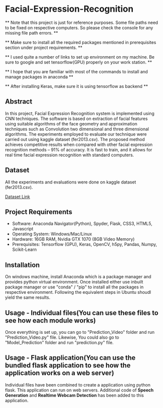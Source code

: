 # Facial-Expression-Recognition
** Note that this project is just for reference purposes. Some file paths need to be fixed on respective computers. So please check the console for any missing file path errors. **

** Make sure to install all the required packages mentioned in prerequisites section under project requirements. **

** I used quite a number of links to set up environment on my machine. Be sure to google and set tensorflow(GPU) properly on your work station. **

** I hope that you are familiar with most of the commands to install and manage packages in anaconda **

** After installing Keras, make sure it is using tensorflow as backend **

## Abstract
In this project, Facial Expression Recognition system is implemented using CNN techniques. The software is based on extraction of facial features using suitable algorithms of the face geometry and approximation techniques such as Convolution two dimensional and three dimensional algorithms. The experiments employed to evaluate
our technique were carried out using kaggle dataset (fer2013.csv). The proposed method achieves competitive results when compared with other facial expression recognition methods – 91% of accuracy. It is fast to train, and it allows for real time
facial expression recognition with standard computers.

## Dataset
All the experiments and evaluations were done on kaggle dataset (fer2013.csv).

[Dataset Link](https://www.kaggle.com/c/challenges-in-representation-learning-facial-expression-recognition-challenge/data)

## Project Requirements
- Software: Anaconda Navigator(Python), Spyder, Flask, CSS3, HTML5, Javascript
- Operating System: Windows/Mac/Linux
- Hardware: 16GB RAM, Nvidia GTX 1070 (8GB Video Memory)
- Prerequisites: Tensorflow (GPU), Keras, OpenCV, h5py, Pandas, Numpy, Scikit-Learn

## Installation
On windows machine, install Anaconda which is a package manager and provides python virtual environment. Once installed either use inbuilt package manager or use "conda" / "pip" to install all the packages in respective environment. Following the equivalent steps in Ubuntu shoudl yield the same results.

## Usage - Individual files(You can use these files to see how each module works)
Once everything is set up, you can go to "Prediction_Video" folder and run "Prediction_Video.py" file. Likewise, You could also go to "Model_Prediction" folder and run "prediction.py" file.

## Usage - Flask application(You can use the bundled flask application to see how the application works on a web server)
Individual files have been combined to create a application using python flask. This application can run on web servers. Additional code of **Speech Generation** and **Realtime Webcam Detection** has been added to this application.
